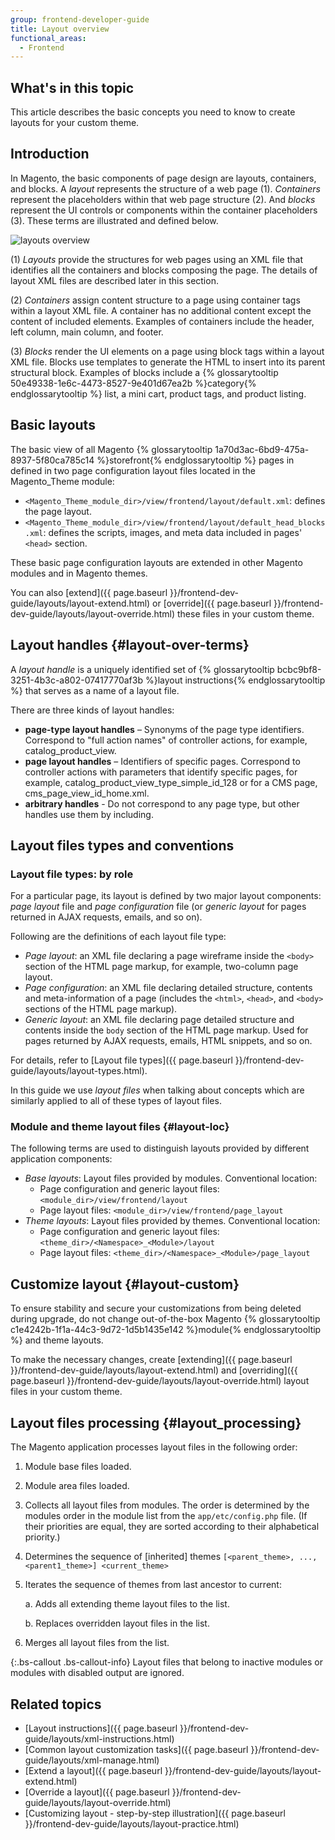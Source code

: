 ```yaml
---
group: frontend-developer-guide
title: Layout overview
functional_areas:
  - Frontend
---
```

## What's in this topic

This article describes the basic concepts you need to know to create layouts for your custom theme.

## Introduction

In Magento, the basic components of page design are layouts, containers, and blocks. A *layout* represents the structure of a web page (1). *Containers* represent the placeholders within that web page structure (2). And *blocks* represent the UI controls or components within the container placeholders (3). These terms are illustrated and defined below.

![layouts overview]

(1) *Layouts* provide the structures for web pages using an XML file that identifies all the containers and blocks composing the page. The details of layout XML files are described later in this section.

(2) *Containers* assign content structure to a page using container tags within a layout XML file. A container has no additional content except the content of included elements. Examples of containers include the header, left column, main column, and footer.

(3) *Blocks* render the UI elements on a page using block tags within a layout XML file. Blocks use templates to generate the HTML to insert into its parent structural block. Examples of blocks include a {% glossarytooltip 50e49338-1e6c-4473-8527-9e401d67ea2b %}category{% endglossarytooltip %} list, a mini cart, product tags, and product listing.

## Basic layouts 

The basic view of all Magento {% glossarytooltip 1a70d3ac-6bd9-475a-8937-5f80ca785c14 %}storefront{% endglossarytooltip %} pages in defined in two page configuration layout files located in the Magento_Theme module: 

* `<Magento_Theme_module_dir>/view/frontend/layout/default.xml`: defines the page layout. 
* `<Magento_Theme_module_dir>/view/frontend/layout/default_head_blocks.xml`: defines the scripts, images, and meta data included in pages' `<head>` section. 

These basic page configuration layouts are extended in other Magento modules and in Magento themes.

You can also [extend]({{ page.baseurl }}/frontend-dev-guide/layouts/layout-extend.html) or [override]({{ page.baseurl }}/frontend-dev-guide/layouts/layout-override.html) these files in your custom theme. 

## Layout handles {#layout-over-terms}

A *layout handle* is a uniquely identified set of {% glossarytooltip bcbc9bf8-3251-4b3c-a802-07417770af3b %}layout instructions{% endglossarytooltip %} that serves as a name of a layout file.

There are three kinds of layout handles:

- **page-type layout handles** – Synonyms of the page type identifiers. Correspond to "full action names" of controller actions, for example, catalog_product_view.
- **page layout handles** – Identifiers of specific pages. Correspond to controller actions with parameters that identify specific pages, for example, catalog_product_view_type_simple_id_128 or for a CMS page, cms_page_view_id_home.xml.
- **arbitrary handles** - Do not correspond to any page type, but other handles use them by including.

## Layout files types and conventions

### Layout file types: by role

For a particular page, its layout is defined by two major layout components: *page layout* file and *page configuration* file (or *generic layout* for pages returned in AJAX requests, emails, and so on).

Following are the definitions of each layout file type:

* *Page layout*: an XML file declaring a page wireframe inside the `<body>` section of the HTML page markup, for example, two-column page layout. 
* *Page configuration*: an XML file declaring detailed structure, contents and meta-information of a page (includes the `<html>`, `<head>`, and `<body>` sections of the HTML page markup).
* *Generic layout*: an XML file declaring page detailed structure and contents inside the `body` section of the HTML page markup. Used for pages returned by AJAX requests, emails, HTML snippets, and so on.

For details, refer to [Layout file types]({{ page.baseurl }}/frontend-dev-guide/layouts/layout-types.html).

In this guide we use *layout files* when talking about concepts which are similarly applied to all of these types of layout files.

### Module and theme layout files {#layout-loc}

The following terms are used to distinguish layouts provided by different application components:

* *Base layouts*: Layout files provided by modules. Conventional location: 
	* Page configuration and generic layout files: `<module_dir>/view/frontend/layout`
	* Page layout files: `<module_dir>/view/frontend/page_layout`
* *Theme layouts*: Layout files provided by themes. Conventional location:
	* Page configuration and generic layout files: `<theme_dir>/<Namespace>_<Module>/layout`
	* Page layout files: `<theme_dir>/<Namespace>_<Module>/page_layout`

## Customize layout {#layout-custom}

To ensure stability and secure your customizations from being deleted during upgrade, do not change out-of-the-box Magento {% glossarytooltip c1e4242b-1f1a-44c3-9d72-1d5b1435e142 %}module{% endglossarytooltip %} and theme layouts.

To make the necessary changes, create [extending]({{ page.baseurl }}/frontend-dev-guide/layouts/layout-extend.html) and [overriding]({{ page.baseurl }}/frontend-dev-guide/layouts/layout-override.html) layout files in your custom theme. 

## Layout files processing {#layout_processing}

The Magento application processes layout files in the following order:

1. Module base files loaded.
2. Module area files loaded.
3. Collects all layout files from modules. The order is determined by the modules order in the module list from the `app/etc/config.php` file. (If their priorities are equal, they are sorted according to their alphabetical priority.)
4. Determines the sequence of [inherited] themes `[<parent_theme>, ..., <parent1_theme>] <current_theme>`
5. Iterates the sequence of themes from last ancestor to current:

   a. Adds all extending theme layout files to the list.

   b. Replaces overridden layout files in the list.

6. Merges all layout files from the list.

{:.bs-callout .bs-callout-info}
Layout files that belong to inactive modules or modules with disabled output are ignored.

## Related topics

* [Layout instructions]({{ page.baseurl }}/frontend-dev-guide/layouts/xml-instructions.html)
* [Common layout customization tasks]({{ page.baseurl }}/frontend-dev-guide/layouts/xml-manage.html)
* [Extend a layout]({{ page.baseurl }}/frontend-dev-guide/layouts/layout-extend.html)
* [Override a layout]({{ page.baseurl }}/frontend-dev-guide/layouts/layout-override.html)
* [Customizing layout - step-by-step illustration]({{ page.baseurl }}/frontend-dev-guide/layouts/layout-practice.html)


[layouts overview]: {{site.baseurl}}/common/images/layouts_block_containers_defn21.png
